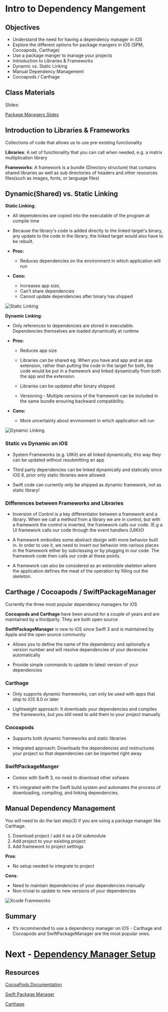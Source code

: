 # Intro to Dependency Mangement

## Objectives

- Understand the need for having a dependency manager in iOS
- Explore the different options for package mangers in iOS (SPM, Cocoapods, Carthage)
- Use a package manger to manage your projects
- Introduction to Libraries & Frameworks 
- Dynamic vs. Static Linking
- Manual Dependency Management
- Cocoapods / Carthage

## Class Materials

Slides:

[Package Managers Slides](pm.key)


## Introduction to Libraries & Frameworks 
Collections of code that allows us to use pre-existing functionality

**Libraries**: A set of functionality that you can call when needed,
e.g. a matrix multiplication library

**Frameworks**: A framework is a bundle (Directory structure) that contains shared libraries as well as sub directories of headers and other resources files(such as images, fonts, or language files)


## Dynamic(Shared) vs. Static Linking

**Static Linking**:

- All dependencies are copied into the
executable of the program at compile time

- Because the library's code is added directly to the linked target's binary, any update to the code in the library, the linked target would also have to be rebuilt.

- **Pros:**
    - Reduces dependencies on the environment in which application will run

- **Cons:**
    - Increases app size, 
    - Can’t share dependencies 
    - Cannot update dependencies after binary has shipped

![Static Linking](static-linking.png)

**Dynamic Linking**:

- Only references to dependencies are stored in executable. Dependencies themselves are loaded dynamically at runtime

- **Pros:**
    - Reduces app size
    
    - Libraries can be shared eg. When you have and app and an app extension, rather than putting the code in the target for both, the code would be put in a framework and linked dynamically from both the app and the extension.
    
    - Libraries can be updated after binary shipped.
    
    - Versioning - Multiple versions of the framework can be included in the same bundle ensuring backward compatibility.

- **Cons:**
    - More uncertainty about environment in which application will run


![Dynamic Linking](dynamic-linking.png)

### Static vs Dynamic on iOS

- System Frameworks (e.g. UIKit) are all linked dynamically, this
way they can be updated without resubmitting an app


- Third party dependencies can be linked dynamically and
statically since iOS 8, prior only static libraries were allowed.


- Swift code can currently only be shipped as dynamic
framework, not as static library!

### Differences between Frameworks and Libraries

- Inversion of Control is a key differentiator between a framework and a library. 
When we call a method from a library we are in control, but with a framework the control is inverted, the framework calls our code. (E.g a UI framework calls our code through the event handlers (UIKit))


- A framework embodies some abstract design with more behavior built in. In order to use it, we need to insert our behavior into various places in the framework either by subclassing or by plugging in our code. The framework code then calls our code at these points.


- A framework can also be considered as an extensible skeleton where the application defines the meat of the operation by filling out the skeleton.


## Carthage / Cocoapods / SwiftPackageManager

Currently the three most popular dependency managers for iOS

**Cocoapods and Carthage** have been around for a couple of years and are maintained by a thirdparty. They are both open source

**SwiftPackageManager** is new to iOS since Swift 3 and is maintained by Apple and the open source community

- Allows you to define the name of the dependency and optionally a version number and will resolve dependencies of your decencies automatically

- Provide simple commands to update to latest version of your
dependencies

### Carthage

- Only supports dynamic frameworks, can only be used with
apps that ship to iOS 8.0 or later

- Lightweight approach: It downloads your dependencies and
compiles the frameworks, but you still need to add them to
your project manually

### Cocoapods

- Supports both dynamic frameworks and static libraries

- Integrated approach: Downloads the dependencies and restructures your project so that dependencies can be
imported right away

### SwiftPackageManger

- Comes with Swift 3, no need to download other sofware

- It’s integrated with the Swift build system and automates the process of downloading, compiling, and linking dependencies.

## Manual Dependency Management

You will need to do the last step(3) if you are using a package manager like Carthage.

1. Download project / add it as a Git submodule
2. Add project to your existing project
3. Add framework to project settings

**Pros**:
- No setup needed to integrate to project

**Cons**: 
- Need to maintain dependencies of your dependencies manually
- Non-trivial to update to new versions of your dependencies

![Xcode Frameworks](xcode-frameworks.png)


## Summary

- It’s recommended to use a dependency manager on iOS -
Carthage and Cocoapods and SwiftPackageManager are the most popular ones.

# Next - [Dependency Manager Setup](dependency-manager-setup.md)


## Resources

[CocoaPods Documentation](https://cocoapods.org/about)

[Swift Package Manager](https://swift.org/package-manager/#example-usage)

[Carthage](https://github.com/Carthage/Carthage)